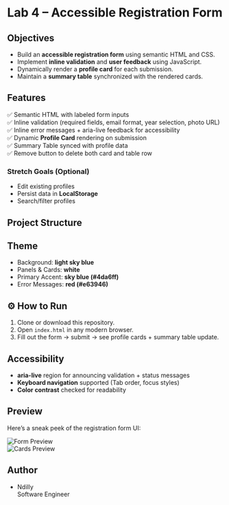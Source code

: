 

# Lab 4 – Accessible Registration Form

##  Objectives
- Build an **accessible registration form** using semantic HTML and CSS.  
- Implement **inline validation** and **user feedback** using JavaScript.  
- Dynamically render a **profile card** for each submission.  
- Maintain a **summary table** synchronized with the rendered cards.  

##  Features
✅ Semantic HTML with labeled form inputs  
✅ Inline validation (required fields, email format, year selection, photo URL)  
✅ Inline error messages + aria-live feedback for accessibility  
✅ Dynamic **Profile Card** rendering on submission  
✅ Summary Table synced with profile data  
✅ Remove button to delete both card and table row  

### Stretch Goals (Optional)
- Edit existing profiles  
- Persist data in **LocalStorage**  
- Search/filter profiles  

##  Project Structure


##  Theme
- Background: **light sky blue**  
- Panels & Cards: **white**  
- Primary Accent: **sky blue (#4da6ff)**  
- Error Messages: **red (#e63946)**  

## ⚙ How to Run
1. Clone or download this repository.  
2. Open `index.html` in any modern browser.  
3. Fill out the form → submit → see profile cards + summary table update.  

##  Accessibility
- **aria-live** region for announcing validation + status messages  
- **Keyboard navigation** supported (Tab order, focus styles)  
- **Color contrast** checked for readability  

## Preview
Here’s a sneak peek of the registration form UI:

![Form Preview](images1.png)  
![Cards Preview](images2.png)  

## Author
- Ndilly  
  Software Engineer 
